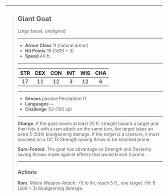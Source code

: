 ***
> ## Giant Goat
> *Large beast, unaligned*
> 
> ***
> 
> - **Armor Class** 11 (natural armor)
> - **Hit Points** 19 (3d10 + 3)
> - **Speed** 40 ft.
> 
> ***
> 
> |STR|DEX|CON|INT|WIS|CHA|
> |:---:|:---:|:---:|:---:|:---:|:---:|
> |17|11|12|3|12|6|
> 
> ***
> 
> - **Senses** passive Perception 11
> - **Languages** —
> - **Challenge** 1/2 (100 xp)
> 
> ***
> 
> **Charge.** If the goat moves at least 20 ft. straight toward a target and then hits it with a ram attack on the same turn, the target takes an extra 5 (2d4) bludgeoning damage. If the target is a creature, it must succeed on a DC 13 Strength saving throw or be knocked prone.
> 
> **Sure-Footed.** The goat has advantage on Strength and Dexterity saving throws made against effects that would knock it prone.
> 
> ***
> 
> ### Actions
> **Ram.** *Melee Weapon Attack:* +5 to hit, reach 5 ft., one target. *Hit:* 8 (2d4 + 3) bludgeoning damage.